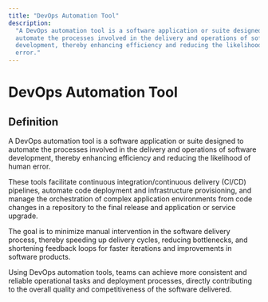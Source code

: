 ```yaml
---
title: "DevOps Automation Tool"
description:
  "A DevOps automation tool is a software application or suite designed to
  automate the processes involved in the delivery and operations of software
  development, thereby enhancing efficiency and reducing the likelihood of human
  error."
---
```


# DevOps Automation Tool

## Definition

A DevOps automation tool is a software application or suite designed to automate
the processes involved in the delivery and operations of software development,
thereby enhancing efficiency and reducing the likelihood of human error.

These tools facilitate continuous integration/continuous delivery (CI/CD)
pipelines, automate code deployment and infrastructure provisioning, and manage
the orchestration of complex application environments from code changes in a
repository to the final release and application or service upgrade.

The goal is to minimize manual intervention in the software delivery process,
thereby speeding up delivery cycles, reducing bottlenecks, and shortening
feedback loops for faster iterations and improvements in software products.

Using DevOps automation tools, teams can achieve more consistent and reliable
operational tasks and deployment processes, directly contributing to the overall
quality and competitiveness of the software delivered.
